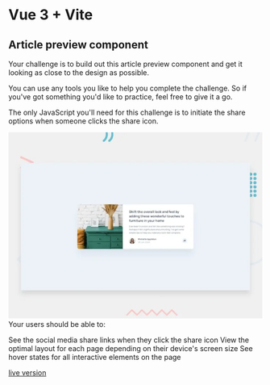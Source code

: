 # Vue 3 + Vite
## Article preview component

Your challenge is to build out this article preview component and get it looking as close to the design as possible.

You can use any tools you like to help you complete the challenge. So if you've got something you'd like to practice, feel free to give it a go.

The only JavaScript you'll need for this challenge is to initiate the share options when someone clicks the share icon.

![Design](article-preview-component-img.webp)
Your users should be able to:

See the social media share links when they click the share icon
View the optimal layout for each page depending on their device's screen size
See hover states for all interactive elements on the page

[live version](https://yonerfy.github.io/article-preview-component-live/)



